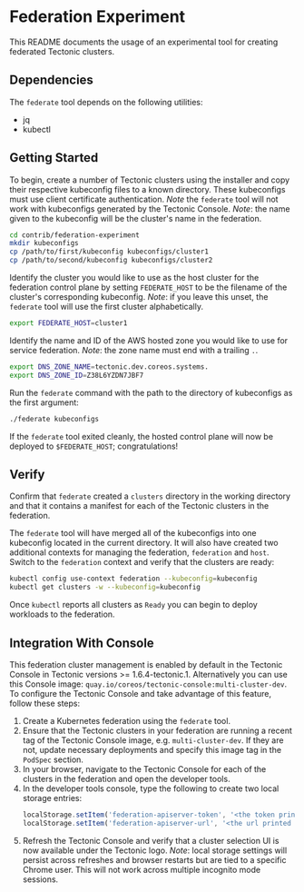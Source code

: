 # Federation Experiment

This README documents the usage of an experimental tool for creating federated Tectonic clusters. 

## Dependencies
The `federate` tool depends on the following utilities:
* jq
* kubectl

## Getting Started
To begin, create a number of Tectonic clusters using the installer and copy their respective kubeconfig files to a known directory.
These kubeconfigs must use client certificate authentication.
*Note* the `federate` tool will not work with kubeconfigs generated by the Tectonic Console.
*Note*: the name given to the kubeconfig will be the cluster's name in the federation.
```sh
cd contrib/federation-experiment
mkdir kubeconfigs
cp /path/to/first/kubeconfig kubeconfigs/cluster1
cp /path/to/second/kubeconfig kubeconfigs/cluster2
```

Identify the cluster you would like to use as the host cluster for the federation control plane by setting `FEDERATE_HOST` to be the filename of the cluster's corresponding kubeconfig.
*Note*: if you leave this unset, the `federate` tool will use the first cluster alphabetically.
```sh
export FEDERATE_HOST=cluster1
```

Identify the name and ID of the AWS hosted zone you would like to use for service federation.
*Note*: the zone name must end with a trailing `.`.
```sh
export DNS_ZONE_NAME=tectonic.dev.coreos.systems.
export DNS_ZONE_ID=Z38L6YZDN7JBF7
```

Run the `federate` command with the path to the directory of kubeconfigs as the first argument:
```sh
./federate kubeconfigs
```

If the `federate` tool exited cleanly, the hosted control plane will now be deployed to `$FEDERATE_HOST`; congratulations!

## Verify
Confirm that `federate` created a `clusters` directory in the working directory and that it contains a manifest for each of the Tectonic clusters in the federation.

The `federate` tool will have merged all of the kubeconfigs into one kubeconfig located in the current directory. It will also have created two additional contexts for managing the federation, `federation` and `host`. Switch to the `federation` context and verify that the clusters are ready:
```sh
kubectl config use-context federation --kubeconfig=kubeconfig
kubectl get clusters -w --kubeconfig=kubeconfig
```

Once `kubectl` reports all clusters as `Ready` you can begin to deploy workloads to the federation.

## Integration With Console
This federation cluster management is enabled by default in the Tectonic Console in Tectonic versions >= 1.6.4-tectonic.1. Alternatively you can use this Console image: `quay.io/coreos/tectonic-console:multi-cluster-dev`.
To configure the Tectonic Console and take advantage of this feature, follow these steps:

1. Create a Kubernetes federation using the `federate` tool.
2. Ensure that the Tectonic clusters in your federation are running a recent tag of the Tectonic Console image, e.g. `multi-cluster-dev`. If they are not, update necessary deployments and specify this image tag in the `PodSpec` section.
3. In your browser, navigate to the Tectonic Console for each of the clusters in the federation and open the developer tools.
4. In the developer tools console, type the following to create two local storage entries:
    ```js
    localStorage.setItem('federation-apiserver-token', '<the token printed by the federate tool>');
    localStorage.setItem('federation-apiserver-url', '<the url printed by the federate tool>');
    ```
5. Refresh the Tectonic Console and verify that a cluster selection UI is now available under the Tectonic logo. *Note*: local storage settings will persist across refreshes and browser restarts but are tied to a specific Chrome user. This will not work across multiple incognito mode sessions.
